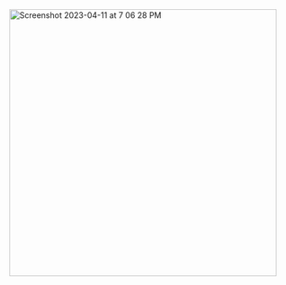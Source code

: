 
<img width="475" alt="Screenshot 2023-04-11 at 7 06 28 PM" src="https://user-images.githubusercontent.com/121867955/231180474-318c543d-7a78-4355-b8f4-c32e80bbca8e.png">
